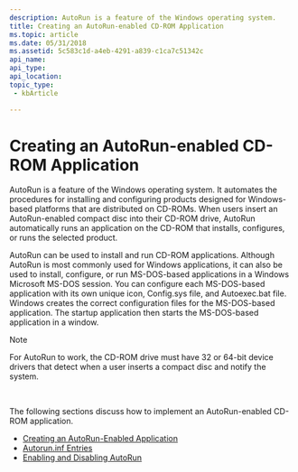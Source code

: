 ```yaml
---
description: AutoRun is a feature of the Windows operating system.
title: Creating an AutoRun-enabled CD-ROM Application
ms.topic: article
ms.date: 05/31/2018
ms.assetid: 5c583c1d-a4eb-4291-a839-c1ca7c51342c
api_name: 
api_type: 
api_location: 
topic_type: 
 - kbArticle

---
```


# Creating an AutoRun-enabled CD-ROM Application

AutoRun is a feature of the Windows operating system. It automates the procedures for installing and configuring products designed for Windows-based platforms that are distributed on CD-ROMs. When users insert an AutoRun-enabled compact disc into their CD-ROM drive, AutoRun automatically runs an application on the CD-ROM that installs, configures, or runs the selected product.

AutoRun can be used to install and run CD-ROM applications. Although AutoRun is most commonly used for Windows applications, it can also be used to install, configure, or run MS-DOS-based applications in a Windows Microsoft MS-DOS session. You can configure each MS-DOS-based application with its own unique icon, Config.sys file, and Autoexec.bat file. Windows creates the correct configuration files for the MS-DOS-based application. The startup application then starts the MS-DOS-based application in a window.

> [!Note]  
> For AutoRun to work, the CD-ROM drive must have 32 or 64-bit device drivers that detect when a user inserts a compact disc and notify the system.

 

The following sections discuss how to implement an AutoRun-enabled CD-ROM application.

- [Creating an AutoRun-Enabled Application](autoplay-works.md)
- [Autorun.inf Entries](autorun-cmds.md)
- [Enabling and Disabling AutoRun](autoplay-reg.md)

 

 



